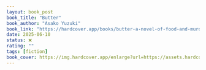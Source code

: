```yaml
---
layout: book_post
book_title: "Butter"
book_author: "Asako Yuzuki"
book_link: "https://hardcover.app/books/butter-a-novel-of-food-and-murder"
date: 2025-06-10
status: ❌
rating: ""
tags: [fiction]
book_cover: https://img.hardcover.app/enlarge?url=https://assets.hardcover.app/edition/31107949/04ab6f1e69dbf05db53eb8dd4fb958dfd02a3956.jpeg&width=270&height=411&type=webp
---
```

